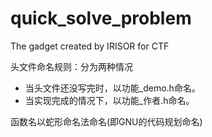 # quick_solve_problem
The gadget created by IRISOR for CTF 

头文件命名规则：分为两种情况

* 当头文件还没写完时，以功能_demo.h命名。
* 当实现完成的情况下，以功能_作者.h命名。

函数名以蛇形命名法命名(即GNU的代码规划命名)

